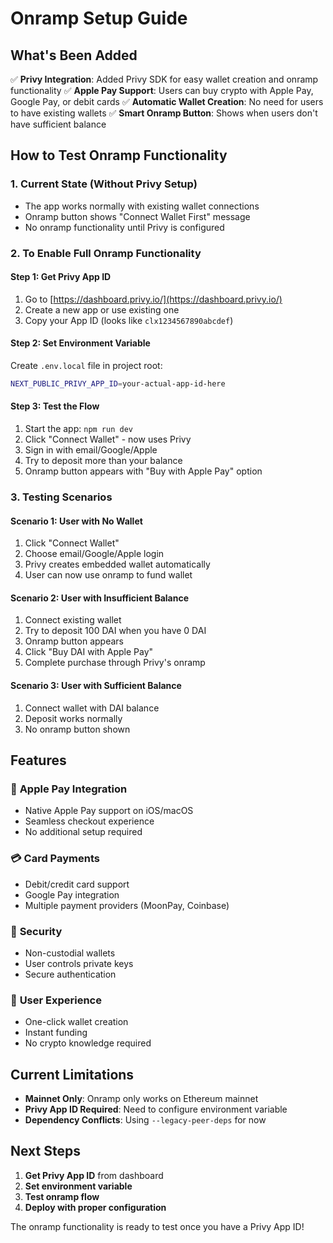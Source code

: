 # Onramp Setup Guide

## What's Been Added

✅ **Privy Integration**: Added Privy SDK for easy wallet creation and onramp functionality
✅ **Apple Pay Support**: Users can buy crypto with Apple Pay, Google Pay, or debit cards
✅ **Automatic Wallet Creation**: No need for users to have existing wallets
✅ **Smart Onramp Button**: Shows when users don't have sufficient balance

## How to Test Onramp Functionality

### 1. **Current State (Without Privy Setup)**
- The app works normally with existing wallet connections
- Onramp button shows "Connect Wallet First" message
- No onramp functionality until Privy is configured

### 2. **To Enable Full Onramp Functionality**

#### Step 1: Get Privy App ID
1. Go to [https://dashboard.privy.io/](https://dashboard.privy.io/)
2. Create a new app or use existing one
3. Copy your App ID (looks like `clx1234567890abcdef`)

#### Step 2: Set Environment Variable
Create `.env.local` file in project root:
```bash
NEXT_PUBLIC_PRIVY_APP_ID=your-actual-app-id-here
```

#### Step 3: Test the Flow
1. Start the app: `npm run dev`
2. Click "Connect Wallet" - now uses Privy
3. Sign in with email/Google/Apple
4. Try to deposit more than your balance
5. Onramp button appears with "Buy with Apple Pay" option

### 3. **Testing Scenarios**

#### Scenario 1: User with No Wallet
1. Click "Connect Wallet"
2. Choose email/Google/Apple login
3. Privy creates embedded wallet automatically
4. User can now use onramp to fund wallet

#### Scenario 2: User with Insufficient Balance
1. Connect existing wallet
2. Try to deposit 100 DAI when you have 0 DAI
3. Onramp button appears
4. Click "Buy DAI with Apple Pay"
5. Complete purchase through Privy's onramp

#### Scenario 3: User with Sufficient Balance
1. Connect wallet with DAI balance
2. Deposit works normally
3. No onramp button shown

## Features

### 🍎 **Apple Pay Integration**
- Native Apple Pay support on iOS/macOS
- Seamless checkout experience
- No additional setup required

### 💳 **Card Payments**
- Debit/credit card support
- Google Pay integration
- Multiple payment providers (MoonPay, Coinbase)

### 🔐 **Security**
- Non-custodial wallets
- User controls private keys
- Secure authentication

### 🚀 **User Experience**
- One-click wallet creation
- Instant funding
- No crypto knowledge required

## Current Limitations

- **Mainnet Only**: Onramp only works on Ethereum mainnet
- **Privy App ID Required**: Need to configure environment variable
- **Dependency Conflicts**: Using `--legacy-peer-deps` for now

## Next Steps

1. **Get Privy App ID** from dashboard
2. **Set environment variable**
3. **Test onramp flow**
4. **Deploy with proper configuration**

The onramp functionality is ready to test once you have a Privy App ID!
